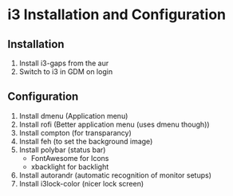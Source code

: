 # i3 Installation and Configuration

## Installation
1. Install i3-gaps from the aur
2. Switch to i3 in GDM on login

## Configuration
1. Install dmenu (Application menu)
2. Install rofi (Better application menu (uses dmenu though))
3. Install compton (for transparancy)
4. Install feh (to set the background image)
5. Install polybar (status bar)  
    - FontAwesome for Icons
    - xbacklight for backlight
6. Install autorandr (automatic recognition of monitor setups)
7. Install i3lock-color (nicer lock screen)

